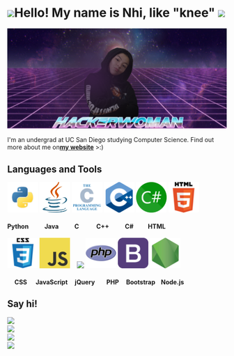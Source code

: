# <img src="https://media1.tenor.com/images/f88ee476d2f653b9cbc5a7b95acbd265/tenor.gif?itemid=11366012" width="50">Hello! My name is Nhi, like "knee"  <img src="https://emojipedia-us.s3.dualstack.us-west-1.amazonaws.com/thumbs/120/google/263/leg_1f9b5.png" width="50">
[<img src="https://github.com/nhilikeknee/nhilikeknee/blob/master/hackerwomancropped.png">](https://nhilikeknee.herokuapp.com/)     

I'm an undergrad at UC San Diego studying Computer Science. Find out more about me on<strong>[my website](https://nhilikeknee.herokuapp.com/)</strong> >:)    


## Languages and Tools
<img src="https://raw.githubusercontent.com/github/explore/80688e429a7d4ef2fca1e82350fe8e3517d3494d/topics/python/python.png" width="70"> <img src="https://raw.githubusercontent.com/github/explore/80688e429a7d4ef2fca1e82350fe8e3517d3494d/topics/java/java.png" width="70"> <img src="https://raw.githubusercontent.com/github/explore/80688e429a7d4ef2fca1e82350fe8e3517d3494d/topics/c/c.png" width="70"> <img src="https://raw.githubusercontent.com/github/explore/80688e429a7d4ef2fca1e82350fe8e3517d3494d/topics/cpp/cpp.png" width="70"> <img src="https://raw.githubusercontent.com/github/explore/80688e429a7d4ef2fca1e82350fe8e3517d3494d/topics/csharp/csharp.png" width="70"> <img src="https://raw.githubusercontent.com/github/explore/80688e429a7d4ef2fca1e82350fe8e3517d3494d/topics/html/html.png" width="70"> 
#### Python &nbsp;&nbsp;&nbsp;&nbsp;&nbsp;&nbsp;&nbsp;&nbsp;&nbsp;&nbsp;Java &nbsp;&nbsp;&nbsp;&nbsp;&nbsp;&nbsp;&nbsp;&nbsp;&nbsp;&nbsp;C &nbsp;&nbsp;&nbsp;&nbsp;&nbsp;&nbsp;&nbsp;&nbsp;&nbsp;&nbsp; C++ &nbsp;&nbsp;&nbsp;&nbsp;&nbsp;&nbsp;&nbsp;&nbsp;&nbsp; C# &nbsp;&nbsp;&nbsp;&nbsp;&nbsp;&nbsp;&nbsp;&nbsp; HTML &nbsp;&nbsp;&nbsp;&nbsp; 
<img src="https://raw.githubusercontent.com/github/explore/80688e429a7d4ef2fca1e82350fe8e3517d3494d/topics/css/css.png" width="70"> <img src="https://raw.githubusercontent.com/github/explore/80688e429a7d4ef2fca1e82350fe8e3517d3494d/topics/javascript/javascript.png" width="70"> &nbsp;&nbsp;&nbsp;<img src="https://miro.medium.com/max/285/1*QR2SBNwG75LyY5uwqWpN3A.png" width="70"> <img src="https://raw.githubusercontent.com/github/explore/80688e429a7d4ef2fca1e82350fe8e3517d3494d/topics/php/php.png" width="70"> <img src="https://raw.githubusercontent.com/github/explore/80688e429a7d4ef2fca1e82350fe8e3517d3494d/topics/bootstrap/bootstrap.png" width="70"> <img src="https://raw.githubusercontent.com/github/explore/80688e429a7d4ef2fca1e82350fe8e3517d3494d/topics/nodejs/nodejs.png" width="70">    
#### &nbsp;&nbsp;&nbsp;&nbsp;&nbsp;CSS &nbsp;&nbsp;&nbsp;&nbsp; JavaScript &nbsp;&nbsp;&nbsp; jQuery &nbsp;&nbsp;&nbsp;&nbsp;&nbsp;&nbsp; PHP &nbsp;&nbsp;&nbsp; Bootstrap &nbsp;&nbsp; Node.js   

## Say hi!
[<img src="https://www.plantpoweredplates.media/images/profile_nhi.png" width="50">](https://nhilikeknee.herokuapp.com/)     
[<img src="https://nhilikeknee.herokuapp.com/img/socialmediaicons/linkedin.png" width="50">](https://www.linkedin.com/in/nhi-nguyen-1990a8167/)    
[<img src="https://nhilikeknee.herokuapp.com/img/socialmediaicons/instagram.png" width="50">](https://www.instagram.com/knee.draws/)     
[<img src="https://nhilikeknee.herokuapp.com/img/socialmediaicons/youtube.png" width="50">](https://www.youtube.com/channel/UCqRNuywamnA8-Z-c5Jeergw?)
